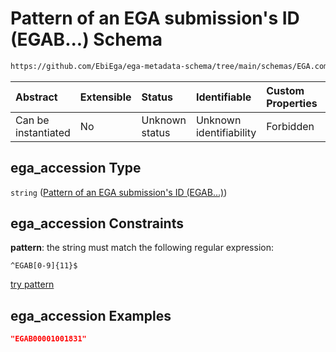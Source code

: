 # Pattern of an EGA submission's ID (EGAB...) Schema

```txt
https://github.com/EbiEga/ega-metadata-schema/tree/main/schemas/EGA.common-definitions.json#/definitions/object-id-and-object-type-check/anyOf/5/properties/object_id/properties/ega_accession
```



| Abstract            | Extensible | Status         | Identifiable            | Custom Properties | Additional Properties | Access Restrictions | Defined In                                                                                |
| :------------------ | :--------- | :------------- | :---------------------- | :---------------- | :-------------------- | :------------------ | :---------------------------------------------------------------------------------------- |
| Can be instantiated | No         | Unknown status | Unknown identifiability | Forbidden         | Allowed               | none                | [EGA.common-definitions.json*](../out/EGA.common-definitions.json "open original schema") |

## ega_accession Type

`string` ([Pattern of an EGA submission's ID (EGAB...)](ega-4-definitions-check-that-the-object_ids-accession-pattern-and-object_type-match-anyof-submission-object_id-and-object_type-check-properties-object_id-properties-pattern-of-an-ega-submissions-id-egab.md))

## ega_accession Constraints

**pattern**: the string must match the following regular expression: 

```regexp
^EGAB[0-9]{11}$
```

[try pattern](https://regexr.com/?expression=%5EEGAB%5B0-9%5D%7B11%7D%24 "try regular expression with regexr.com")

## ega_accession Examples

```json
"EGAB00001001831"
```
